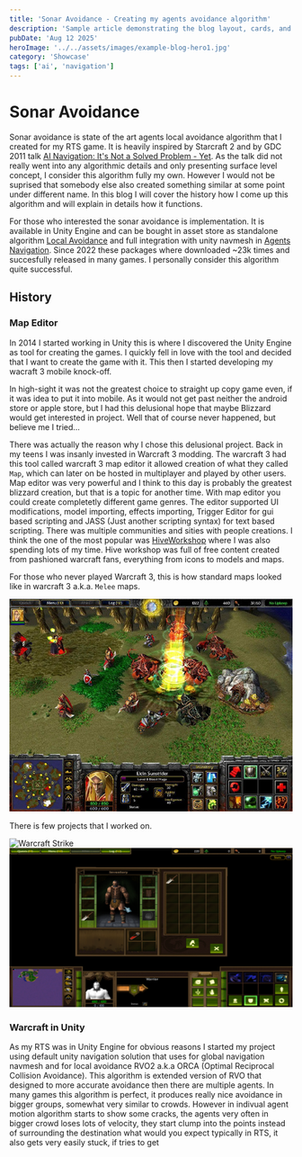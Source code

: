 ```yaml
---
title: 'Sonar Avoidance - Creating my agents avoidance algorithm'
description: 'Sample article demonstrating the blog layout, cards, and meta.'
pubDate: 'Aug 12 2025'
heroImage: '../../assets/images/example-blog-hero1.jpg'
category: 'Showcase'
tags: ['ai', 'navigation']
---
```


# Sonar Avoidance

Sonar avoidance is state of the art agents local avoidance algorithm that I created for my RTS game. It is heavily inspired by Starcraft 2 and by GDC 2011 talk [AI Navigation: It's Not a Solved Problem - Yet](https://www.gdcvault.com/play/1014514/AI-Navigation-It-s-Not). As the talk did not really went into any algorithmic details and only presenting surface level concept, I consider this algorithm fully my own. However I would not be suprised that somebody else also created something similar at some point under different name. In this blog I will cover the history how I come up this algorithm and will explain in details how it functions.

For those who interested the sonar avoidance is implementation. It is available in Unity Engine and can be bought in asset store as standalone algorithm [Local Avoidance]() and full integration with unity navmesh in [Agents Navigation]().
Since 2022 these packages where downloaded ~23k times and succesfully released in many games. I personally consider this algorithm quite successful.

## History

### Map Editor

In 2014 I started working in Unity this is where I discovered the Unity Engine as tool for creating the games. I quickly fell in love with the tool and decided that I want to create the game with it. This then I started developing my wacraft 3 mobile knock-off.

In high-sight it was not the greatest choice to straight up copy game even, if it was idea to put it into mobile. As it would not get past neither the android store or apple store, but I had this delusional hope that maybe Blizzard would get interested in project. Well that of course never happened, but believe me I tried...

There was actually the reason why I chose this delusional project. Back in my teens I was insanly invested in Warcraft 3 modding. The warcraft 3 had this tool called warcraft 3 map editor it allowed creation of what they called `Map`, which can later on be hosted in multiplayer and played by other users. Map editor was very powerful and I think to this day is probably the greatest blizzard creation, but that is a topic for another time. With map editor you could create completetly different game genres. The editor supported UI modifications, model importing, effects importing, Trigger Editor for gui based scripting and JASS (Just another scripting syntax) for text based scripting. There was multiple communities and sities with people creations. I think the one of the most popular was [HiveWorkshop](https://www.hiveworkshop.com/) where I was also spending lots of my time. Hive workshop was full of free content created from pashioned warcraft fans, everything from icons to models and maps.

For those who never played Warcraft 3, this is how standard maps looked like in warcraft 3 a.k.a. `Melee` maps.

![Melee Map](../../assets/images/warcraft3.png)

There is few projects that I worked on.

![Warcraft Strike](../../assets/images/warcraft-strike.png)
![Kings RPG](../../assets/images/kings-rpg.png)

### Warcraft in Unity

As my RTS was in Unity Engine for obvious reasons I started my project using default unity navigation solution that uses for global navigation navmesh and for local avoidance RVO2 a.k.a ORCA (Optimal Reciprocal Collision Avoidance). This algorithm is extended version of RVO that designed to more accurate avoidance then there are multiple agents. In many games this algorithm is perfect, it produces really nice avoidance in bigger groups, somewhat very similar to crowds. However in indivual agent motion algorithm starts to show some cracks, the agents very often in bigger crowd loses lots of velocity, they start clump into the points instead of surrounding the destination what would you expect typically in RTS, it also gets very easily stuck, if tries to get
